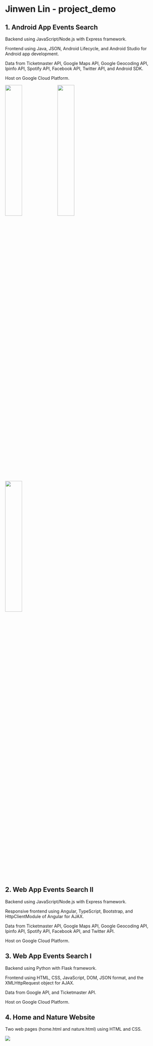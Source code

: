 # Jinwen Lin - project_demo


## 1. Android App Events Search

<p>Backend using JavaScript/Node.js with Express framework.</p>
<p>Frontend using Java, JSON, Android Lifecycle, and Android Studio for Android app development.</p>
<p>Data from Ticketmaster API, Google Maps API, Google Geocoding API, Ipinfo API, Spotify API, Facebook API, Twitter API, and Android SDK.</p>
<p>Host on Google Cloud Platform.</p>

<p>
  <img src="https://github.com/wen3999/project_demo/blob/main/public/9_1.gif" width="33%"></img>
  <img src="https://github.com/wen3999/project_demo/blob/main/public/9_2.gif" width="33%"></img>
  <img src="https://github.com/wen3999/project_demo/blob/main/public/9_3.gif" width="33%"></img>
</p>


## 2. Web App Events Search II

<p>Backend using JavaScript/Node.js with Express framework.</p>
<p>Responsive frontend using Angular, TypeScript, Bootstrap, and HttpClientModule of Angular for AJAX.</p>
<p>Data from Ticketmaster API, Google Maps API, Google Geocoding API, Ipinfo API, Spotify API, Facebook API, and Twitter API.</p>
<p>Host on Google Cloud Platform.</p>


## 3. Web App Events Search I

<p>Backend using Python with Flask framework.</p>
<p>Frontend using HTML, CSS, JavaScript, DOM, JSON format, and the XMLHttpRequest object for AJAX.</p>
<p>Data from Google API, and Ticketmaster API.</p>
<p>Host on Google Cloud Platform.</p>


## 4. Home and Nature Website

<p>Two web pages (home.html and nature.html) using HTML and CSS.</p>

![](https://github.com/wen3999/project_demo/blob/main/public/3.gif)
